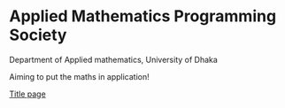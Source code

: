 # Applied Mathematics Programming Society 

Department of Applied mathematics, University of Dhaka

Aiming to put the maths in application!

[Title page](https://htmlpreview.github.io/?https://github.com/yakeen15/amps/blob/main/title.html)
